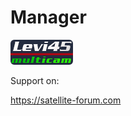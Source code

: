# Manager
<img src="https://raw.githubusercontent.com/levi-45/Manager/main/usr/lib/enigma2/python/Plugins/Extensions/Manager/res/pics/logo.png">

Support on: 

https://satellite-forum.com

